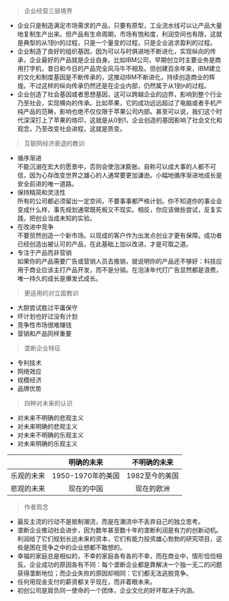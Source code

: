 > 企业经营三层境界

* 企业只是制造满足市场需求的产品，只要有原型，工业流水线可以让产品大量地复制生产出来。但产品有生命周期，市场有饱和度，利润空间也有限，这就是典型的从1到n的过程，只是一个量变的过程，只是企业追求盈利的过程。
* 企业制造了良好的组织基因，因为可以与时俱进地不断进化，实现纵向的传承，企业最好的产品就是企业自身。比如IBM公司，早期创立时主要业务是商用打字机，昔日和今日的产品完全风马牛不相及。但创建百余年来，IBM建立的文化和制度基因是不断传承的，这推动IBM不断进化，持续创造商业的辉煌。不过这样的纵向传承仍然还是在企业内部，仍然属于从1到n的过程。
* 企业创造了社会基因或者思想基因，这可以跨越企业的边界，影响到整个行业乃至社会，实现横向的传承。比如苹果，它的成功远远超过了电脑或者手机产纯产品的范畴，影响也绝不仅仅限于苹果公司内部。甚至可以说，我们这个时代深深打上了苹果的烙印，这就是从0到1，企业创造的基因影响了社会文化和观念，乃至改变社会进程，这就是质变。

> 互联网经济衰退的教训

* 循序渐进  
  不能沉溺在宏大的愿景中，否则会使泡沫膨胀。自称可以成大事的人都不可信，因为心存改变世界之雄心的人通常要更加谦逊。小幅地循序渐进地成长是安全前进的唯一道路。
* 保持精简和灵活性  
  所有的公司都必须留出一定空间，不要事事都严格计划。你不知道你的事业会变成什么样，事先规划通常既死板又不现实。相反，你应该做些尝试，反复实践，把创业当成未知的实验。
* 在改进中竞争  
  不要贸然创造一个新市场。以现成的客户作为出发点创业才更有保障。成功者已经创造出被认可的产品，在此基础上加以改进，才是可取之道。
* 专注于产品而非营销  
  如果你的产品需要广告或营销人员去推销，就说明你的产品还不够好：科技应用于商业应该主打产品开发，而不是分销。在泡沫年代打广告显然都是浪费，唯一持久的成长是爆发式成长。

> 更适用的对立面教训

* 大胆尝试胜过平庸保守
* 坏计划也好过没有计划
* 竞争性市场很难赚钱
* 营销和产品同样重要

> 垄断企业特征

* 专利技术
* 网络效应
* 规模经济
* 品牌优势

> 四种对未来的认识

* 对未来不明确的悲观主义
* 对未来明确的悲观主义
* 对未来不明确的乐观主义
* 对未来明确的乐观主义

||明确的未来|不明确的未来|
|:-:|:-:|:-:|
|乐观的未来|1950-1970年的美国|1982至今的美国|
|悲观的未来|现在的中国|现在的欧洲|

> 作者观念

* 最反主流的行动不是抵制潮流，而是在潮流中不丢弃自己的独立思考。
* 垄断企业推动社会进步，因为数年甚至数十年的垄断利润是有力的创新动机。利润给了它们规划长远未来的资本，它们有能力投资雄心勃勃的研究项目，这些是困在竞争之中的企业想都不敢想的。
* 幸福的家庭总是相似的，不幸的家庭各有各的不幸，而在商业中，情形恰恰相反。企业成功的原因各有不同：每个垄断企业都是靠解决一个独一无二的问题获得垄断地位；而企业失败的原因却相同：它们都无法逃脱竞争。
* 任何用现金支付的薪资都关乎现在，而非着眼未来。
* 初创公司是肩负同一使命的一个团体，企业文化的好坏取决于内涵。
